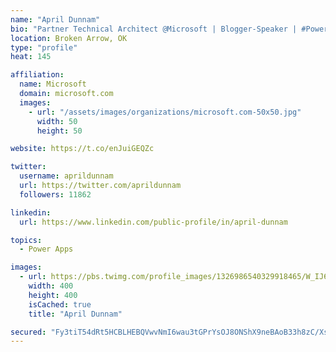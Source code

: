 ```yaml
---
name: "April Dunnam"
bio: "Partner Technical Architect @Microsoft | Blogger-Speaker | #PowerApps, #PowerAutomate, #Office365, #SharePoint | #WIT | #Karaoke Queen"
location: Broken Arrow, OK
type: "profile"
heat: 145

affiliation:
  name: Microsoft
  domain: microsoft.com
  images:
    - url: "/assets/images/organizations/microsoft.com-50x50.jpg"
      width: 50
      height: 50

website: https://t.co/enJuiGEQZc

twitter:
  username: aprildunnam
  url: https://twitter.com/aprildunnam
  followers: 11862

linkedin:
  url: https://www.linkedin.com/public-profile/in/april-dunnam

topics:
  - Power Apps

images:
  - url: https://pbs.twimg.com/profile_images/1326986540329918465/W_IJ6Ih2_400x400.jpg
    width: 400
    height: 400
    isCached: true
    title: "April Dunnam"

secured: "Fy3tiT54dRt5HCBLHEBQVwvNmI6wau3tGPrYsOJ8ONShX9neBAoB33h8zC/Xsw9aywnm8RvyHdZtIlCxhviSPoxYBISMIe4PUcE8i26PnQQvZLSXNJ0iw5sBYsYYfvbOaAuD24zJ81o7pCD5k1aeJWR1aH1AFbT+P2uKo+l8cfZ2TeByhGY/2XxBz5n4u2VX5kMjfe/RxUdE6PSY2qv9KyAJgfd7KTf+oCQDp7fzqkYlaHFJj1QmcgD8X54MIQXSx/hXCZHSRf4xOGrZd3BLz17BEjqWzfZGGHdhbLfbiBswqQ7pKyws2Znp57JEVWVIotql0lcN4JsZBhClzqR7Tw9FPgKqTUFNKIxtDSOi4CuX++nf1Q+Uhjj/KtIIKd+/eQq70m4JzPPcYxg+BGN0cAw12YXWbWYQScchO+Yko6U=;kIU4b+8To7kUlkm8kLmUQQ=="
---
```


